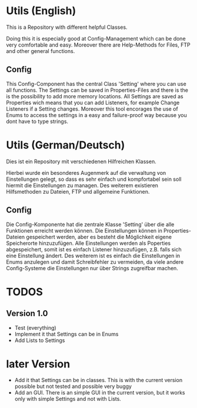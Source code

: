 # Utils (English)
This is a Repository with different helpful Classes.

Doing this it is especially good at Config-Management which can be done very comfortable and easy. 
Moreover there are Help-Methods for Files, FTP and other general functions.

## Config
This Config-Component has the central Class 'Setting' where you can use all functions.
The Settings can be saved in Properties-Files and there is the is the possibility to add more memory locations.
All Settings are saved as Properties wich means that you can add Listeners, for example Change Listeners if a Setting changes.
Moreover this tool encorages the use of Enums to access the settings in a easy and failure-proof way because you dont have to type strings.

# Utils (German/Deutsch)
Dies ist ein Repository mit verschiedenen Hilfreichen Klassen.

Hierbei wurde ein besonderes Augenmerk auf die verwaltung von Einstellungen gelegt, so dass es sehr einfach und kompfortabel sein soll hiermit die Einstellungen zu managen.
Des weiterem existieren Hilfsmethoden zu Dateien, FTP und allgemeine Funktionen.

## Config
Die Config-Komponente hat die zentrale Klasse 'Setting' über die alle Funktionen erreicht werden können. 
Die Einstellungen können in Properties-Dateien gespeichert werden, aber es besteht die Möglichkeit eigene Speicherorte hinzuzufügen.
Alle Einstellungen werden als Poperties abgespeichert, somit ist es einfach Listener hinzuzufügen, z.B. falls sich eine Einstellung ändert.
Des weiterem ist es einfach die Einstellungen in Enums anzulegen und damit Schreibfehler zu vermeiden, da viele andere Config-Systeme die Einstellungen nur über Strings zugreifbar machen.

# TODOS
## Version 1.0
- Test (everything)
- Implement it that Settings can be in Enums
- Add Lists to Settings

# later Version
- Add it that Settings can be in classes. This is with the current version possible but not tested and possible very buggy
- Add an GUI. There is an simple GUI in the current version, but it works only with simple Settings and not with Lists.
